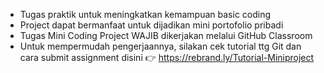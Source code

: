 - Tugas praktik untuk meningkatkan kemampuan basic coding
- Project dapat bermanfaat untuk dijadikan mini portofolio pribadi
- Tugas Mini Coding Project WAJIB dikerjakan melalui GitHub Classroom
- Untuk mempermudah pengerjaannya, silakan cek tutorial ttg Git dan cara submit assignment disini 👉 https://rebrand.ly/Tutorial-Miniproject
